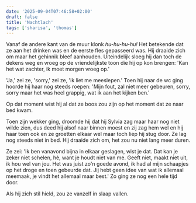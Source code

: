 ```yaml
---
date: '2025-09-04T07:46:58+02:00'
draft: false
title: 'Nachtlach'
tags: ['sharisa', 'thomas']
---
```


Vanaf de andere kant van de muur klonk *hu-hu-hu-hu!* Het betekende dat ze aan het drinken was en de eerste fles gepasseerd was. Hij draaide zich om maar het gehinnik bleef aanhouden. Uiteindelijk sloeg hij dan toch de dekens weg en vroeg op de vriendelijkste toon die hij op kon brengen: 'Kan het wat zachter, ik moet morgen vroeg op.'

'Ja,' zei ze, 'sorry,' zei ze, 'ik liet me meeslepen.' Toen hij naar de wc ging hoorde hij haar nog steeds roepen: 'Mijn fout, zal niet meer gebeuren, sorry, sorry maar het was heel grappig, wat ik aan het kijken ben.'

Op dat moment wist hij al dat ze boos zou zijn op het moment dat ze naar bed kwam.

Toen zijn wekker ging, droomde hij dat hij Sylvia zag maar haar nog niet wilde zien, dus deed hij alsof naar binnen moest en zij zag hem wel en hij haar toen ook en ze groetten elkaar wel maar toch liep hij stug door. Ze lag nog steeds niet in bed. Hij draaide zich om, het zou nu niet lang meer duren.

Ze zei: 'Ik ben vanavond bijna in elkaar geslagen, wist je dat. Dat kan je zeker niet schelen, hè, want je houdt niet van me. Geeft niet, maakt niet uit, ik hou wel van jou. Het was juist zo'n goede avond, ik had al mijn schaapjes op het droge en toen gebeurde dat. Jij hebt geen idee van wat ik allemaal meemaak, je vindt het allemaal maar best.' Zo ging ze nog een hele tijd door. 

Als hij zich stil hield, zou ze vanzelf in slaap vallen.

